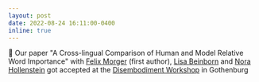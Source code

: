 ```yaml
---
layout: post
date: 2022-08-24 16:11:00-0400
inline: true
---
```

:tada: Our paper "A Cross-lingual Comparison of Human and Model Relative Word Importance" with 
[Felix Morger](https://www.gu.se/en/about/find-staff/felixmorger) (first author), 
[Lisa Beinborn](https://beinborn.eu) and [Nora Hollenstein](https://norahollenstein.github.io)
got accepted at the [Disembodiment Workshop](https://sites.google.com/view/disembodiment/call-for-papers)
in Gothenburg 